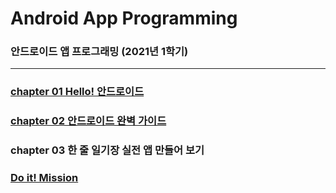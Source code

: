 # Android App Programming
### 안드로이드 앱 프로그래밍 (2021년 1학기)
---
### [chapter 01 Hello! 안드로이드](https://github.com/hyunmin0317/AndroidProgramming/tree/master/chap01)
### [chapter 02 안드로이드 완벽 가이드](https://github.com/hyunmin0317/AndroidProgramming/tree/master/chap02)
### chapter 03 한 줄 일기장 실전 앱 만들어 보기

### [Do it! Mission](https://github.com/hyunmin0317/AndroidProgramming/blob/master/mission/github/DoitMission.md)

